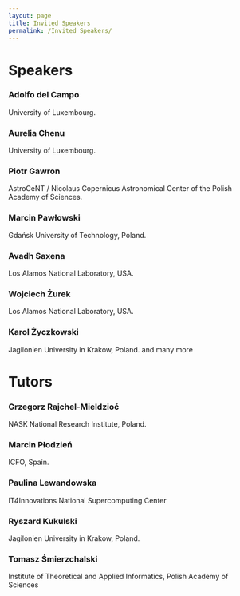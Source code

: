 ```yaml
---
layout: page
title: Invited Speakers
permalink: /Invited Speakers/
---
```

# Speakers
### Adolfo del Campo
University of Luxembourg. 
### Aurelia Chenu
University of Luxembourg.
### Piotr Gawron
AstroCeNT / Nicolaus Copernicus Astronomical Center of the Polish Academy of Sciences.
### Marcin Pawłowski
Gdańsk University of Technology, Poland.
### Avadh Saxena
Los Alamos National Laboratory, USA.
### Wojciech Żurek
Los Alamos National Laboratory, USA.
### Karol Życzkowski
Jagilonien University in Krakow, Poland.
and many more

# Tutors
### Grzegorz Rajchel-Mieldzioć
NASK National Research Institute, Poland.
### Marcin Płodzień
ICFO, Spain.
### Paulina Lewandowska
IT4Innovations National Supercomputing Center
### Ryszard Kukulski
Jagilonien University in Krakow, Poland.
### Tomasz Śmierzchalski
Institute of Theoretical and Applied Informatics, Polish Academy of Sciences

